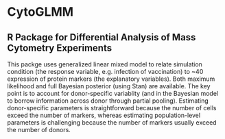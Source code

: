 # CytoGLMM

## R Package for Differential Analysis of Mass Cytometry Experiments

This packge uses generalized linear mixed model to relate simulation condition (the response variable, e.g. infection of vaccination) to ~40 expression of protein markers (the explanatory variables). Both maximum likelihood and full Bayesian posterior (using Stan) are available. The key point is to account for donor-specific variablity (and in the Bayesian model to borrow information across donor through partial pooling). Estimating donor-specific parameters is straightforward because the number of cells exceed the number of markers, whereas estimating population-level parameters is challenging because the number of markers usually exceed the number of donors.
